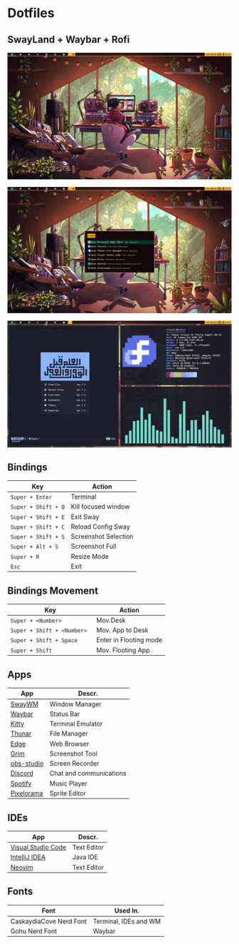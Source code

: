 # Dotfiles

## SwayLand + Waybar + Rofi

![General](https://github.com/SnakyDH/dotfiles/blob/main/screenshots/desktop.png?raw=true)

![Rofi](https://github.com/SnakyDH/dotfiles/blob/main/screenshots/rofi-coffee.png?raw=true)

![Terminal](https://github.com/SnakyDH/dotfiles/blob/main/screenshots/terminal.png?raw=true)

## Bindings

| Key                 | Action               |
| ------------------- | -------------------- |
| `Super + Enter`     | Terminal             |
| `Super + Shift + Q` | Kill focused window  |
| `Super + Shift + E` | Exit Sway            |
| `Super + Shift + C` | Reload Config Sway   |
| `Super + Shift + S` | Screenshot Selection |
| `Super + Alt + S`   | Screenshot Full      |
| `Super + R`         | Resize Mode          |
| `Esc`               | Exit                 |

## Bindings Movement

| Key                         | Action                    |
| --------------------------- | ------------------------- |
| `Super + <Number> `         | Mov.Desk <Number>         |
| `Super + Shift + <Number> ` | Mov. App to Desk <Number> |
| `Super + Shift + Space`     | Enter in Flooting mode    |
| `Super + Shift`             | Mov. Flooting App         |

## Apps

| App            | Descr.                  |
| -------------- | ----------------------- |
| [SwayWM]()     | Window Manager          |
| [Waybar]()     | Status Bar              |
| [Kitty]()      | Terminal Emulator       |
| [Thunar]()     | File Manager            |
| [Edge]()       | Web Browser             |
| [Grim]()       | Screenshot Tool         |
| [obs-studio]() | Screen Recorder         |
| [Discord]()    | Chat and communications |
| [Spotify]()    | Music Player            |
| [Pixelorama]() | Sprite Editor           |

## IDEs

| App                    | Descr.      |
| ---------------------- | ----------- |
| [Visual Studio Code]() | Text Editor |
| [IntelliJ IDEA]()      | Java IDE    |
| [Neovim]()             | Text Editor |

## Fonts

| Font                    | Used In.              |
| ----------------------- | --------------------- |
| CaskaydiaCove Nerd Font | Terminal, IDEs and WM |
| Gohu Nerd Font          | Waybar                |

